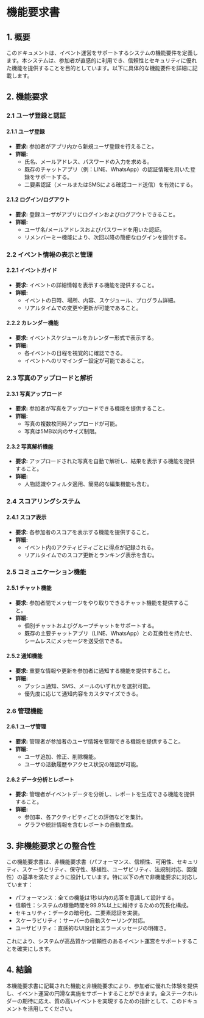 # 機能要求書

## 1. 概要

このドキュメントは、イベント運営をサポートするシステムの機能要件を定義します。本システムは、参加者が直感的に利用でき、信頼性とセキュリティに優れた機能を提供することを目的としています。以下に具体的な機能要件を詳細に記載します。

## 2. 機能要求

### 2.1 ユーザ登録と認証

#### 2.1.1 ユーザ登録
- **要求:** 参加者がアプリ内から新規ユーザ登録を行えること。
- **詳細:** 
  - 氏名、メールアドレス、パスワードの入力を求める。
  - 既存のチャットアプリ（例：LINE、WhatsApp）の認証情報を用いた登録をサポートする。
  - 二要素認証（メールまたはSMSによる確認コード送信）を有効にする。

#### 2.1.2 ログイン/ログアウト
- **要求:** 登録ユーザがアプリにログインおよびログアウトできること。
- **詳細:** 
  - ユーザ名/メールアドレスおよびパスワードを用いた認証。
  - リメンバーミー機能により、次回以降の簡便なログインを提供する。

### 2.2 イベント情報の表示と管理

#### 2.2.1 イベントガイド
- **要求:** イベントの詳細情報を表示する機能を提供すること。
- **詳細:** 
  - イベントの日時、場所、内容、スケジュール、プログラム詳細。
  - リアルタイムでの変更や更新が可能であること。

#### 2.2.2 カレンダー機能
- **要求:** イベントスケジュールをカレンダー形式で表示する。
- **詳細:** 
  - 各イベントの日程を視覚的に確認できる。
  - イベントへのリマインダー設定が可能であること。

### 2.3 写真のアップロードと解析

#### 2.3.1 写真アップロード
- **要求:** 参加者が写真をアップロードできる機能を提供すること。
- **詳細:** 
  - 写真の複数枚同時アップロードが可能。
  - 写真は5MB以内のサイズ制限。
  
#### 2.3.2 写真解析機能
- **要求:** アップロードされた写真を自動で解析し、結果を表示する機能を提供すること。
- **詳細:** 
  - 人物認識やフィルタ適用、簡易的な編集機能も含む。

### 2.4 スコアリングシステム

#### 2.4.1 スコア表示
- **要求:** 各参加者のスコアを表示する機能を提供すること。
- **詳細:** 
  - イベント内のアクティビティごとに得点が記録される。
  - リアルタイムでのスコア更新とランキング表示を含む。

### 2.5 コミュニケーション機能

#### 2.5.1 チャット機能
- **要求:** 参加者間でメッセージをやり取りできるチャット機能を提供すること。
- **詳細:** 
  - 個別チャットおよびグループチャットをサポートする。
  - 既存の主要チャットアプリ（LINE、WhatsApp）との互換性を持たせ、シームレスにメッセージを送受信できる。

#### 2.5.2 通知機能
- **要求:** 重要な情報や更新を参加者に通知する機能を提供すること。
- **詳細:** 
  - プッシュ通知、SMS、メールのいずれかを選択可能。
  - 優先度に応じて通知内容をカスタマイズできる。

### 2.6 管理機能

#### 2.6.1 ユーザ管理
- **要求:** 管理者が参加者のユーザ情報を管理できる機能を提供すること。
- **詳細:** 
  - ユーザ追加、修正、削除機能。
  - ユーザの活動履歴やアクセス状況の確認が可能。

#### 2.6.2 データ分析とレポート
- **要求:** 管理者がイベントデータを分析し、レポートを生成できる機能を提供すること。
- **詳細:** 
  - 参加率、各アクティビティごとの評価などを集計。
  - グラフや統計情報を含むレポートの自動生成。

## 3. 非機能要求との整合性

この機能要求書は、非機能要求書（パフォーマンス、信頼性、可用性、セキュリティ、スケーラビリティ、保守性、移植性、ユーザビリティ、法規制対応、回復性）の基準を満たすように設計しています。特に以下の点で非機能要求に対応しています：

- パフォーマンス：全ての機能は1秒以内の応答を意識して設計する。
- 信頼性：システムの稼働時間を99.9%以上に維持するための冗長化構成。
- セキュリティ：データの暗号化、二要素認証を実装。
- スケーラビリティ：サーバーの自動スケーリング対応。
- ユーザビリティ：直感的なUI設計とエラーメッセージの明確さ。

これにより、システムが高品質かつ信頼性のあるイベント運営をサポートすることを確実にします。

## 4. 結論

本機能要求書に記載された機能と非機能要求により、参加者に優れた体験を提供し、イベント運営の円滑な実施をサポートすることができます。全ステークホルダーの期待に応え、質の高いイベントを実現するための指針として、このドキュメントを活用してください。